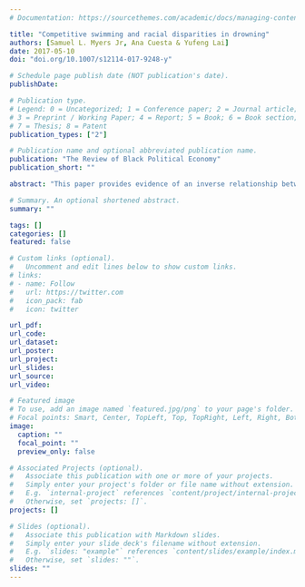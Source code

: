 ```yaml
---
# Documentation: https://sourcethemes.com/academic/docs/managing-content/

title: "Competitive swimming and racial disparities in drowning"
authors: [Samuel L. Myers Jr, Ana Cuesta & Yufeng Lai]
date: 2017-05-10
doi: "doi.org/10.1007/s12114-017-9248-y"

# Schedule page publish date (NOT publication's date).
publishDate:

# Publication type.
# Legend: 0 = Uncategorized; 1 = Conference paper; 2 = Journal article;
# 3 = Preprint / Working Paper; 4 = Report; 5 = Book; 6 = Book section;
# 7 = Thesis; 8 = Patent
publication_types: ["2"]

# Publication name and optional abbreviated publication name.
publication: "The Review of Black Political Economy"
publication_short: ""

abstract: "This paper provides evidence of an inverse relationship between competitive swimming rates and drowning rates using Centers for Disease Control and Prevention (CDC) data on fatal drowning rates and membership rates from USA Swimming, the governing organization of competitive swimming in the United States. Tobit and Poisson regression models are estimated using panel data by state from 1999 to 2007 separately for males, females, African Americans and whites. The strong inverse relationship between competitive swimming rates and unintentional deaths through fatal drowning is most pronounced among African Americans males."

# Summary. An optional shortened abstract.
summary: ""

tags: []
categories: []
featured: false

# Custom links (optional).
#   Uncomment and edit lines below to show custom links.
# links:
# - name: Follow
#   url: https://twitter.com
#   icon_pack: fab
#   icon: twitter

url_pdf:
url_code:
url_dataset:
url_poster:
url_project:
url_slides:
url_source:
url_video:

# Featured image
# To use, add an image named `featured.jpg/png` to your page's folder. 
# Focal points: Smart, Center, TopLeft, Top, TopRight, Left, Right, BottomLeft, Bottom, BottomRight.
image:
  caption: ""
  focal_point: ""
  preview_only: false

# Associated Projects (optional).
#   Associate this publication with one or more of your projects.
#   Simply enter your project's folder or file name without extension.
#   E.g. `internal-project` references `content/project/internal-project/index.md`.
#   Otherwise, set `projects: []`.
projects: []

# Slides (optional).
#   Associate this publication with Markdown slides.
#   Simply enter your slide deck's filename without extension.
#   E.g. `slides: "example"` references `content/slides/example/index.md`.
#   Otherwise, set `slides: ""`.
slides: ""
---
```

